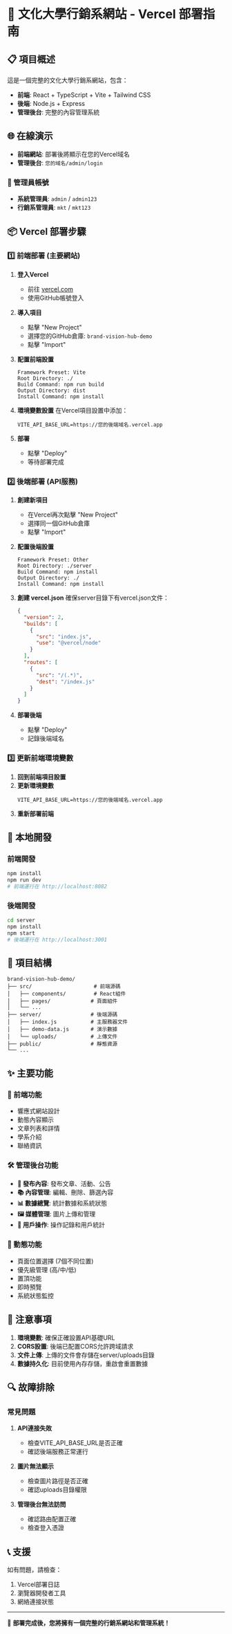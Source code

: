 # 🚀 文化大學行銷系網站 - Vercel 部署指南

## 📋 項目概述

這是一個完整的文化大學行銷系網站，包含：
- **前端**: React + TypeScript + Vite + Tailwind CSS
- **後端**: Node.js + Express
- **管理後台**: 完整的內容管理系統

## 🌐 在線演示

- **前端網站**: 部署後將顯示在您的Vercel域名
- **管理後台**: `您的域名/admin/login`

### 🔐 管理員帳號
- **系統管理員**: `admin` / `admin123`
- **行銷系管理員**: `mkt` / `mkt123`

## 📦 Vercel 部署步驟

### 1️⃣ 前端部署 (主要網站)

1. **登入Vercel**
   - 前往 [vercel.com](https://vercel.com)
   - 使用GitHub帳號登入

2. **導入項目**
   - 點擊 "New Project"
   - 選擇您的GitHub倉庫: `brand-vision-hub-demo`
   - 點擊 "Import"

3. **配置前端設置**
   ```
   Framework Preset: Vite
   Root Directory: ./
   Build Command: npm run build
   Output Directory: dist
   Install Command: npm install
   ```

4. **環境變數設置**
   在Vercel項目設置中添加：
   ```
   VITE_API_BASE_URL=https://您的後端域名.vercel.app
   ```

5. **部署**
   - 點擊 "Deploy"
   - 等待部署完成

### 2️⃣ 後端部署 (API服務)

1. **創建新項目**
   - 在Vercel再次點擊 "New Project"
   - 選擇同一個GitHub倉庫
   - 點擊 "Import"

2. **配置後端設置**
   ```
   Framework Preset: Other
   Root Directory: ./server
   Build Command: npm install
   Output Directory: ./
   Install Command: npm install
   ```

3. **創建 vercel.json**
   確保server目錄下有vercel.json文件：
   ```json
   {
     "version": 2,
     "builds": [
       {
         "src": "index.js",
         "use": "@vercel/node"
       }
     ],
     "routes": [
       {
         "src": "/(.*)",
         "dest": "/index.js"
       }
     ]
   }
   ```

4. **部署後端**
   - 點擊 "Deploy"
   - 記錄後端域名

### 3️⃣ 更新前端環境變數

1. **回到前端項目設置**
2. **更新環境變數**
   ```
   VITE_API_BASE_URL=https://您的後端域名.vercel.app
   ```
3. **重新部署前端**

## 🔧 本地開發

### 前端開發
```bash
npm install
npm run dev
# 前端運行在 http://localhost:8082
```

### 後端開發
```bash
cd server
npm install
npm start
# 後端運行在 http://localhost:3001
```

## 📁 項目結構

```
brand-vision-hub-demo/
├── src/                    # 前端源碼
│   ├── components/         # React組件
│   ├── pages/             # 頁面組件
│   └── ...
├── server/                # 後端源碼
│   ├── index.js           # 主服務器文件
│   ├── demo-data.js       # 演示數據
│   └── uploads/           # 上傳文件
├── public/                # 靜態資源
└── ...
```

## ✨ 主要功能

### 🎯 前端功能
- 響應式網站設計
- 動態內容顯示
- 文章列表和詳情
- 學系介紹
- 聯絡資訊

### 🛠️ 管理後台功能
- **📝 發布內容**: 發布文章、活動、公告
- **📚 內容管理**: 編輯、刪除、篩選內容
- **📊 數據總覽**: 統計數據和系統狀態
- **🖼️ 媒體管理**: 圖片上傳和管理
- **👥 用戶操作**: 操作記錄和用戶統計

### 🔄 動態功能
- 頁面位置選擇 (7個不同位置)
- 優先級管理 (高/中/低)
- 置頂功能
- 即時預覽
- 系統狀態監控

## 🚨 注意事項

1. **環境變數**: 確保正確設置API基礎URL
2. **CORS設置**: 後端已配置CORS允許跨域請求
3. **文件上傳**: 上傳的文件會存儲在server/uploads目錄
4. **數據持久化**: 目前使用內存存儲，重啟會重置數據

## 🔍 故障排除

### 常見問題

1. **API連接失敗**
   - 檢查VITE_API_BASE_URL是否正確
   - 確認後端服務正常運行

2. **圖片無法顯示**
   - 檢查圖片路徑是否正確
   - 確認uploads目錄權限

3. **管理後台無法訪問**
   - 確認路由配置正確
   - 檢查登入憑證

## 📞 支援

如有問題，請檢查：
1. Vercel部署日誌
2. 瀏覽器開發者工具
3. 網絡連接狀態

---

🎉 **部署完成後，您將擁有一個完整的行銷系網站和管理系統！** 